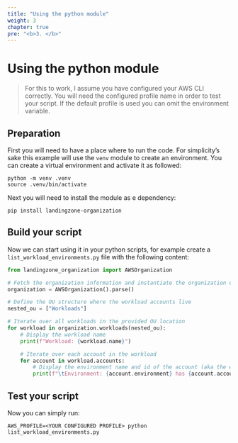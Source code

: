 ```yaml
---
title: "Using the python module"
weight: 3
chapter: true
pre: "<b>3. </b>"
---
```


# Using the python module 

> For this to work, I assume you have configured your AWS CLI correctly. You will need the configured profile name in order to test your script. If the default profile is used you can omit the environment variable.

## Preparation

First you will need to have a place where to run the code. For simplicity’s sake this example will use the `venv` module to create an environment. You can create a virtual environment and activate it as followed: 

```shell
python -m venv .venv
source .venv/bin/activate
```

Next you will need to install the module as e dependency:

```shell
pip install landingzone-organization
```

## Build your script

Now we can start using it in your python scripts, for example create a `list_workload_environments.py` file with the following content:

```python
from landingzone_organization import AWSOrganization

# Fetch the organization information and instantiate the organization object 
organization = AWSOrganization().parse()

# Define the OU structure where the workload accounts live
nested_ou = ["Workloads"]

# Iterate over all workloads in the provided OU location 
for workload in organization.workloads(nested_ou):
    # Display the workload name
    print(f"Workload: {workload.name}")

    # Iterate over each account in the workload
    for account in workload.accounts:
        # Display the environment name and id of the account (aka the workload environment)
        print(f"\tEnvironment: {account.environment} has {account.account_id}")
```

## Test your script

Now you can simply run:

```shell
AWS_PROFILE=<YOUR CONFIGURED PROFILE> python list_workload_environments.py
```
